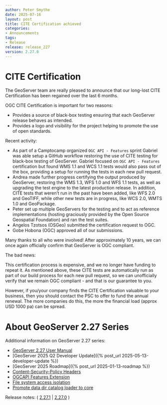 ```yaml
---
author: Peter Smythe
date: 2025-07-16
layout: post
title: CITE Certification achieved
categories:
- Announcements
tags:
- Release
release: release_227
version: 2.27.0
--- 
```


# CITE Certification

The GeoServer team are really pleased to announce that our long-lost CITE Certification has been regained over the last 6 months.

OGC CITE Certification is important for two reasons:

* Provides a source of black-box testing ensuring that each GeoServer release behaves as intended.
* Provides a logo and visibility for the project helping to promote the use of open standards.

Recent activity:

* As part of a Camptocamp organized ``OGC API - Features`` sprint Gabriel was able setup a GitHub workflow restoring the use of CITE testing for black-box testing of GeoServer. Gabriel focused on ``OGC API - Features`` certification but found WMS 1.1 and WCS 1.1 tests would also pass out of the box, providing a setup for running the tests in each new pull request.
* Andrea made further progress certifying the output produced by GeoServer, restoring the WMS 1.3, WFS 1.0 and WFS 1.1 tests, as well as upgrading the test engine to the latest production release. In addition, CITE tests that weren’t run in the past have been added, like WFS 2.0 and GeoTIFF, while other new tests are in progress, like WCS 2.0, WMTS 1.0 and GeoPackage.
* Peter set up multiple GeoServers for the testing and to act as reference implementations (hosting graciously provided by the Open Source Geospatial Foundation) and ran the test suites.
* Angelos Tzotsos (OSGeo) submitted the certification request to OGC.
* Gobe Hobona (OGC) approved all of our submissions.

Many thanks to all who were involved!  After approximately 10 years, we can once again officially confirm that GeoServer is OGC compliant.

The bad news:

This certification process is expensive, and we no longer have funding to repeat it.  As mentioned above, these CITE tests are automatically run as part of our build process for each new pull request, so we can unofficially verify that we remain OGC compliant - and that is our guarantee to you.

However, if you/your company finds the CITE Certification valuable to your business, then you should contact the PSC to offer to fund the annual renewal.  The more companies do this, the more the financial load (approx USD 1000 pa) can be spread.


# About GeoServer 2.27 Series

Additional information on GeoServer 2.27 series:

* [GeoServer 2.27 User Manual](https://docs.geoserver.org/2.27.x/en/user/)
* [GeoServer 2025 Q2 Developer Update]({% post_url 2025-05-13-developer-update %})
* [GeoServer 2025 Roadmap]({% post_url 2025-01-13-roadmap %})
* [Content-Security-Policy Headers](https://github.com/geoserver/geoserver/wiki/GSIP-227)
* [OGCAPI Features Extension](https://github.com/geoserver/geoserver/wiki/GSIP-230)
* [File system access isolation](https://github.com/geoserver/geoserver/wiki/GSIP-229)
* [Promote data dir catalog loader to core](https://github.com/geoserver/geoserver/wiki/GSIP-231)

Release notes:
( [2.27.1](https://github.com/geoserver/geoserver/releases/tag/2.27.1)
| [2.27.0](https://github.com/geoserver/geoserver/releases/tag/2.27.0)
) 

